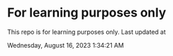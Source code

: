 # For learning purposes only
This repo is for learning purposes only.
Last updated at

Wednesday, August 16, 2023 1:34:21 AM

